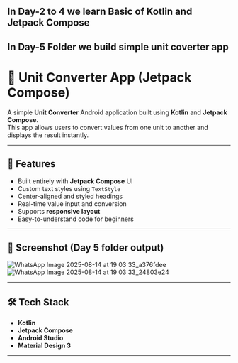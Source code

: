 ## In Day-2 to 4 we learn Basic of Kotlin and Jetpack Compose 
## In Day-5 Folder we build simple unit coverter app 

# 📱 Unit Converter App (Jetpack Compose)

A simple **Unit Converter** Android application built using **Kotlin** and **Jetpack Compose**.  
This app allows users to convert values from one unit to another and displays the result instantly.

---

## 🚀 Features
- Built entirely with **Jetpack Compose** UI
- Custom text styles using `TextStyle`
- Center-aligned and styled headings
- Real-time value input and conversion
- Supports **responsive layout**
- Easy-to-understand code for beginners

---

## 📸 Screenshot  (Day 5 folder output)
![WhatsApp Image 2025-08-14 at 19 03 33_a376fdee](https://github.com/user-attachments/assets/ff0b8159-806e-454d-9253-7b4254c14ad2)
![WhatsApp Image 2025-08-14 at 19 03 33_24803e24](https://github.com/user-attachments/assets/c6886f37-a0f8-4be3-a7d8-13e667f4b55c)


---

## 🛠 Tech Stack
- **Kotlin**
- **Jetpack Compose**
- **Android Studio**
- **Material Design 3**

---
